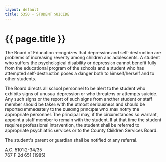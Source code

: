 ```yaml
---
layout: default
title: 5350 - STUDENT SUICIDE
---
```


{{ page.title }}
================

The Board of Education recognizes that depression and self-destruction
are problems of increasing severity among children and adolescents. A
student who suffers the psychological disability or depression cannot
benefit fully from the educational program of the schools and a student
who has attempted self-destruction poses a danger both to
himself/herself and to other students.

The Board directs all school personnel to be alert to the student who
exhibits signs of unusual depression or who threatens or attempts
suicide. Any such signs or the report of such signs from another student
or staff member should be taken with the utmost seriousness and should
be reported immediately to the building principal who shall notify the
appropriate personnel. The principal may, if the circumstances so
warrant, appoint a staff member to remain with the student. If at that
time the student requires professional intervention, the student shall
be referred to appropriate psychiatric services or to the County
Children Services Board.

The student's parent or guardian shall be notified of any referral.

A.C. 5101:2-34/35\
 767 F 2d 651 (1985)
